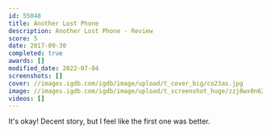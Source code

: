 ```yaml
---
id: 55048
title: Another Lost Phone
description: Another Lost Phone - Review
score: 5
date: 2017-09-30
completed: true
awards: []
modified_date: 2022-07-04
screenshots: []
cover: //images.igdb.com/igdb/image/upload/t_cover_big/co23as.jpg
image: //images.igdb.com/igdb/image/upload/t_screenshot_huge/zzj8wx0n62snqzzoucu4.jpg
videos: []
---
```

It's okay! Decent story, but I feel like the first one was better.
